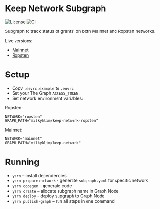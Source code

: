 # Keep Network Subgraph

![License](https://img.shields.io/badge/license-MIT-green)
![CI](https://github.com/milkyklim/thegraph-keep-network/workflows/CI/badge.svg)

Subgraph to track status of grants' on both Mainnet and Ropsten networks.

Live versions:

- [Mainnet](https://thegraph.com/explorer/subgraph/milkyklim/keep-network)
- [Ropsten](https://thegraph.com/explorer/subgraph/milkyklim/keep-network-ropsten)

# Setup

- Copy `.envrc.example` to `.envrc`.
- Set your The Graph `ACCESS_TOKEN`.
- Set network environment variables:

Ropsten:

```
NETWORK="ropsten"
GRAPH_PATH="milkyklim/keep-network-ropsten"
```

Mainnet:

```
NETWORK="mainnet"
GRAPH_PATH="milkyklim/keep-network"
```

# Running

- `yarn` – install dependencies
- `yarn prepare:network` - generate `subgraph.yaml` for specific network
- `yarn codegen` – generate code
- `yarn create` – allocate subgraph name in Graph Node
- `yarn deploy` - deploy supgraph to Graph Node
- `yarn publish-graph` – run all steps in one command

